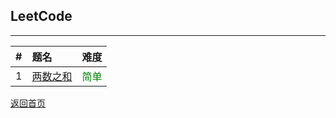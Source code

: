 ## **LeetCode**
------------------

|#|题名|难度|
|:-|:-|:-:|
|1|[两数之和]()| <div style="color:green;">简单</div> |






[返回首页](https://maxwell-l.github.io/WriteSomething)
